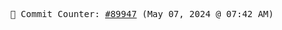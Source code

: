 <p align="center">
    <samp>
        📮 Commit Counter: <a href="https://github.com/Javascript-void0/Javascript-void0/commits/main">#89947</a> (May 07, 2024 @ 07:42 AM)
    </samp>
</p>